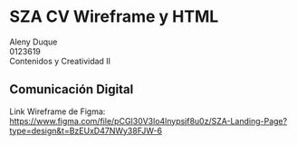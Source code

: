 # SZA CV Wireframe y HTML
Aleny Duque <br>
0123619 <br>
Contenidos y Creatividad II
## Comunicación Digital
Link Wireframe de Figma:<br>
https://www.figma.com/file/pCGI30V3lo4lnypsjf8u0z/SZA-Landing-Page?type=design&t=BzEUxD47NWy38FJW-6
